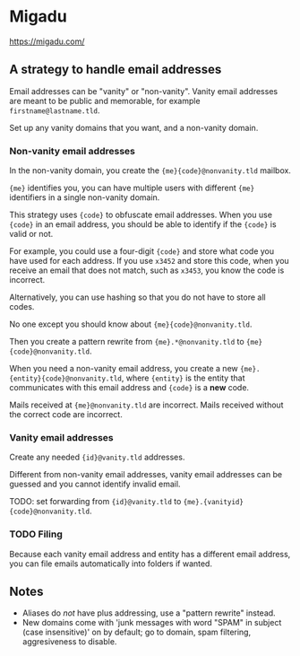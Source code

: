 # Migadu

<https://migadu.com/>

## A strategy to handle email addresses

Email addresses can be "vanity" or "non-vanity".
Vanity email addresses are meant to be public and memorable, for example `firstname@lastname.tld`.

Set up any vanity domains that you want, and a non-vanity domain.

### Non-vanity email addresses

In the non-vanity domain, you create the `{me}{code}@nonvanity.tld` mailbox.

`{me}` identifies you, you can have multiple users with different `{me}` identifiers in a single non-vanity domain.

This strategy uses `{code}` to obfuscate email addresses.
When you use `{code}` in an email address, you should be able to identify if the `{code}` is valid or not.

For example, you could use a four-digit `{code}` and store what code you have used for each address.
If you use `x3452` and store this code, when you receive an email that does not match, such as `x3453`, you know the code is incorrect.

Alternatively, you can use hashing so that you do not have to store all codes.

No one except you should know about `{me}{code}@nonvanity.tld`.

Then you create a pattern rewrite from `{me}.*@nonvanity.tld` to `{me}{code}@nonvanity.tld`.

When you need a non-vanity email address, you create a new `{me}.{entity}{code}@nonvanity.tld`, where `{entity}` is the entity that communicates with this email address and `{code}` is a **new** code.

Mails received at `{me}@nonvanity.tld` are incorrect.
Mails received without the correct code are incorrect.

### Vanity email addresses

Create any needed `{id}@vanity.tld` addresses.

Different from non-vanity email addresses, vanity email addresses can be guessed and you cannot identify invalid email.

TODO: set forwarding from `{id}@vanity.tld` to `{me}.{vanityid}{code}@nonvanity.tld`.

### TODO Filing

Because each vanity email address and entity has a different email address, you can file emails automatically into folders if wanted.

## Notes

* Aliases do *not* have plus addressing, use a "pattern rewrite" instead.
* New domains come with 'junk messages with word "SPAM" in subject (case insensitive)' on by default; go to domain, spam filtering, aggresiveness to disable.
